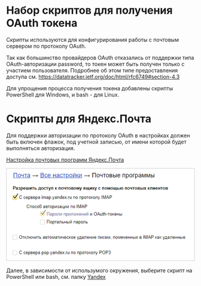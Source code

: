 # Набор скриптов для получения OAuth токена
Скрипты используются для конфигурирования работы с почтовым сервером по протоколу OAuth.

Так как большинство провайдеров OAuth отказались от поддержки типа OAuth-авторизации password, то токен может быть получен только с участием пользователя.
Подробнее об этом типе предоставления доступа см. https://datatracker.ietf.org/doc/html/rfc6749#section-4.3

Для упрощения процесса получения токена добавлены скрипты PowerShell для Windows, и bash - для Linux.

# Скрипты для Яндекс.Почта
Для поддержки авторизации по протоколу OAuth в настройках должен быть включен флажок, под учетной записью, от имени которой будет выполняться авторизация.

[Настройка почтовых программ Яндекс.Почта](https://mail.yandex.ru/#setup/client)

![Настройки Яндекс.Почта для поддержки OAuth авторизации](docs/yandex-mail-settings.png)

Далее, в зависимости от использумого окружения, выберите скрипт на PowerShell или bash, см. папку [Yandex](/Yandex/)